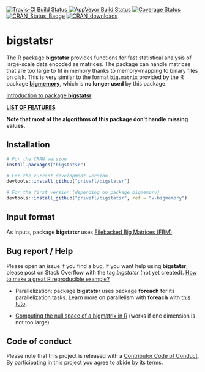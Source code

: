 [![Travis-CI Build Status](https://travis-ci.org/privefl/bigstatsr.svg?branch=master)](https://travis-ci.org/privefl/bigstatsr)
[![AppVeyor Build Status](https://ci.appveyor.com/api/projects/status/github/privefl/bigstatsr?branch=master&svg=true)](https://ci.appveyor.com/project/privefl/bigstatsr)
[![Coverage Status](https://img.shields.io/codecov/c/github/privefl/bigstatsr/master.svg)](https://codecov.io/github/privefl/bigstatsr?branch=master)
[![CRAN_Status_Badge](http://www.r-pkg.org/badges/version/bigstatsr)](https://cran.r-project.org/package=bigstatsr)
[![CRAN_downloads](http://cranlogs.r-pkg.org/badges/grand-total/bigstatsr)](https://cran.r-project.org/package=bigstatsr)


# bigstatsr

The R package **bigstatsr** provides functions for fast statistical analysis of large-scale data encoded as matrices. The package can handle matrices that are too large to fit in memory thanks to memory-mapping to binary files on disk. This is very similar to the format `big.matrix` provided by the R package [**bigmemory**](https://github.com/kaneplusplus/bigmemory), which is **no longer used** by this package.

[Introduction to package **bigstatsr**](https://goo.gl/k3A5hb)

[**LIST OF FEATURES**](https://privefl.github.io/bigstatsr/reference/index.html)

__Note that most of the algorithms of this package don't handle missing values.__


## Installation


```r
# For the CRAN version
install.packages("bigstatsr")

# For the current development version
devtools::install_github("privefl/bigstatsr")

# For the first version (depending on package bigmemory)
devtools::install_github("privefl/bigstatsr", ref = "v-bigmemory")
```

## Input format

As inputs, package **bigstatsr** uses [Filebacked Big Matrices (FBM)](https://privefl.github.io/bigstatsr/reference/FBM-class.html). 

## Bug report / Help

Please open an issue if you find a bug.
If you want help using **bigstatsr**, please post on Stack Overflow with the tag *bigstatsr* (not yet created). [How to make a great R reproducible example?](https://stackoverflow.com/q/5963269/6103040)

- Parallelization: package **bigstatsr** uses package **foreach** for its parallelization tasks. Learn more on parallelism with **foreach** with [this tuto](https://privefl.github.io/blog/a-guide-to-parallelism-in-r/).

- [Computing the null space of a bigmatrix in R](https://stackoverflow.com/questions/46253537/computing-the-null-space-of-a-bigmatrix-in-r/) (works if one dimension is not too large)


## Code of conduct

Please note that this project is released with a [Contributor Code of Conduct](https://github.com/privefl/bigstatsr/blob/master/code_of_conduct.md). 
By participating in this project you agree to abide by its terms.
